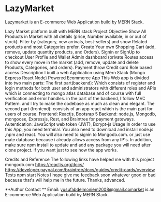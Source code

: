 # LazyMarket
Lazymarket is an E-commerce Web Application build by MERN Stack.

Lazy Market platform built with MERN stack
Project Objective
Show All Products in Market with all details (price, Number available, in or out of stock).
Filter by (category, new arrivals, best-sellers) and show Related products and most Categories prefer.
Create Your own Shopping Cart (add, remove, update quantity products, and Orders).
Signin or SignUp to checkout
User Profile and Wallet
Admin dashboard (private Routes access to show every move in the market (add, remove, update and delete Products, Categories, and orders).
Payment throw Credit card
Role based access
Description
I built a web Application using Mern Stack (Mongo Express React Node) Powered Ecommerce App
This Web app is divided into two main parts:
The first part(backend): Which consists of register and login methods for both user and administrators with different roles and APIs which is connecting to mongo atlas database and of course with full verification and error handles. 
in the part of the backend, I follow MVC Pattern. and I try to make the codebase as much as clean and elegant.
The second part (frontend): consists of an app react which is the main part for users of course. 
Frontend: Reactjs, Bootsrap 5
Backend: node.js, Mongodb, mongoose, Expressjs, Rest, and Braintree for payment gateways.
Autentication: JavaScript web token (JWT), Bcrypt-js
Usage
In order to use this App, you need terminal. You also need to download and install node.js ,npm and react. You will also need to signin to Mongodb.com. or just use mate database because i already allows access from any IP's. In addition, make sure npm install to update and add any package you will need after clone project. if you want just to see how the app works.

Credits and Reference
The following links have helped me with this project mongodb.com
https://reactjs.org/docs/
https://developer.paypal.com/braintree/docs/guides/credit-cards/overview
Tests
npm start
Notes
I hope give me feedback soon whatever good or bad because that's will help me in the future.
Thanks, advanced.

**Author Contact **
Email: yusufabdelmoniem2008@gmail.comarket is an E-commerce Web Application build by MERN Stack.
